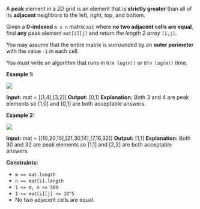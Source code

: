 
A  **peak**  element in a 2D grid is an element that is  **strictly greater**  than all of its  **adjacent** neighbors to the left, right, top, and bottom.

Given a  **0-indexed**  `m x n`  matrix  `mat`  where  **no two adjacent cells are equal**, find  **any**  peak element  `mat[i][j]`  and return  _the length 2 array_ `[i,j]`.

You may assume that the entire matrix is surrounded by an  **outer perimeter**  with the value  `-1`  in each cell.

You must write an algorithm that runs in  `O(m log(n))`  or  `O(n log(m))`  time.

**Example 1:**

![](https://assets.leetcode.com/uploads/2021/06/08/1.png)

**Input:** mat = [[1,4],[3,2]]
**Output:** [0,1]
**Explanation:** Both 3 and 4 are peak elements so [1,0] and [0,1] are both acceptable answers.

**Example 2:**

**![](https://assets.leetcode.com/uploads/2021/06/07/3.png)**

**Input:** mat = [[10,20,15],[21,30,14],[7,16,32]]
**Output:** [1,1]
**Explanation:** Both 30 and 32 are peak elements so [1,1] and [2,2] are both acceptable answers.

**Constraints:**

-   `m == mat.length`
-   `n == mat[i].length`
-   `1 <= m, n <= 500`
-   `1 <= mat[i][j] <= 10^5`
-   No two adjacent cells are equal.